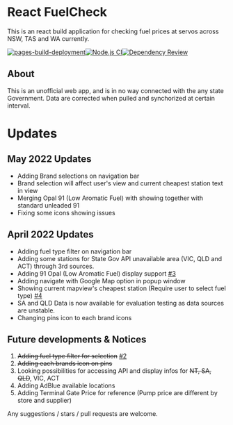 # React FuelCheck

This is an react build application for checking fuel prices at servos across NSW, TAS and WA currently.

[![pages-build-deployment](https://github.com/DynastyKids/React-FuelCheck/actions/workflows/pages/pages-build-deployment/badge.svg)](https://github.com/DynastyKids/React-FuelCheck/actions/workflows/pages/pages-build-deployment)[![Node.js CI](https://github.com/DynastyKids/React-FuelCheck/actions/workflows/node.js.yml/badge.svg?branch=master)](https://github.com/DynastyKids/React-FuelCheck/actions/workflows/node.js.yml)[![Dependency Review](https://github.com/DynastyKids/React-FuelCheck/actions/workflows/dependency-review.yml/badge.svg)](https://github.com/DynastyKids/React-FuelCheck/actions/workflows/dependency-review.yml)

## About
This is an unofficial web app, and is in no way connected with the any state Government. Data are corrected when pulled and synchorized at certain interval. 

# Updates

## May 2022 Updates
 - Adding Brand selections on navigation bar
 - Brand selection will affect user's view and current cheapest station text in view
 - Merging Opal 91 (Low Aromatic Fuel) with showing together with standard unleaded 91
 - Fixing some icons showing issues
## April 2022 Updates
 - Adding fuel type filter on navigation bar
 - Adding some stations for State Gov API unavailable area (VIC, QLD and ACT) through 3rd sources.
 - Adding 91 Opal (Low Aromatic Fuel) display support [#3](https://github.com/DynastyKids/React-FuelCheck/pull/3)
 - Adding navigate with Google Map option in popup window
 - Showing current mapview's cheapest station (Require user to select fuel type) [#4](https://github.com/DynastyKids/React-FuelCheck/pull/4)
 - SA and QLD Data is now available for evaluation testing as data sources are unstable.
 - Changing pins icon to each brand icons

## Future developments & Notices
1. ~~Adding fuel type filter for selection~~ [#2](https://github.com/DynastyKids/React-FuelCheck/pull/2)
2. ~~Adding each brands icon on pins~~
3. Looking possibilities for accessing API and display infos for ~~NT, SA, QLD~~, VIC, ACT
4. Adding AdBlue available locations
5. Adding Terminal Gate Price for reference (Pump price are different by store and supplier)

Any suggestions / stars / pull requests are welcome.
